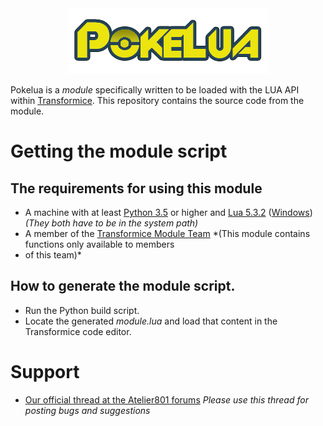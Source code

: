 <div style="text-align:center"><img src ="https://github.com/Jordy19/pokelua/blob/develop/logo.png?raw=true" /></div>

Pokelua is a *module* specifically written to be loaded with the LUA API within [Transformice](http://transformice.com).
This repository contains the source code from the module.

# Getting the module script

## The requirements for using this module
- A machine with at least [Python 3.5](https://www.python.org/downloads/) or higher and [Lua 5.3.2](https://www.lua.org/download.html) ([Windows](http://luabinaries.sourceforge.net/download.html)) *(They both have to be in the system path)*
- A member of the [Transformice Module Team](http://atelier801.com/topic?f=5&t=691642&p=1) *(This module contains functions only available to members
- of this team)*

## How to generate the module script.
- Run the Python build script.
- Locate the generated *module.lua* and load that content in the Transformice code editor.

# Support

- [Our official thread at the Atelier801 forums](http://atelier801.com/topic?f=6&t=838708&p=1) *Please use this thread for posting bugs and suggestions*